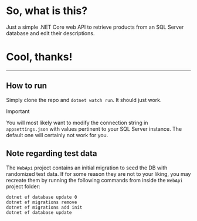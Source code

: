 So, what is this?
=============
Just a simple .NET Core web API to retrieve products from an SQL Server database and edit their descriptions.

Cool, thanks!
=============

----------------------------------------

How to run
----------
Simply clone the repo and `dotnet watch run`. It should just work.
> [!IMPORTANT]  
> You will most likely want to modify the connection string in `appsettings.json` with values pertinent to your SQL Server instance. The default one will certainly not work for you.

Note regarding test data
------------------------
The `WebApi` project contains an initial migration to seed the DB with randomized test data. If for some reason they are not to your liking, you may recreate them by running the following commands from inside the `WebApi` project folder:
```
dotnet ef database update 0
dotnet ef migrations remove
dotnet ef migrations add init
dotnet ef database update
```
